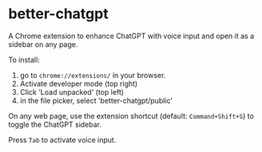 # better-chatgpt

A Chrome extension to enhance ChatGPT with voice input and open it as a sidebar on any page.

To install:
1. go to `chrome://extensions/` in your browser.
2. Activate developer mode (top right)
3. Click 'Load unpacked' (top left)
4. in the file picker, select 'better-chatgpt/public'


On any web page, use the extension shortcut (default: `Command+Shift+S`) to toggle the ChatGPT sidebar.

Press `Tab` to activate voice input.
